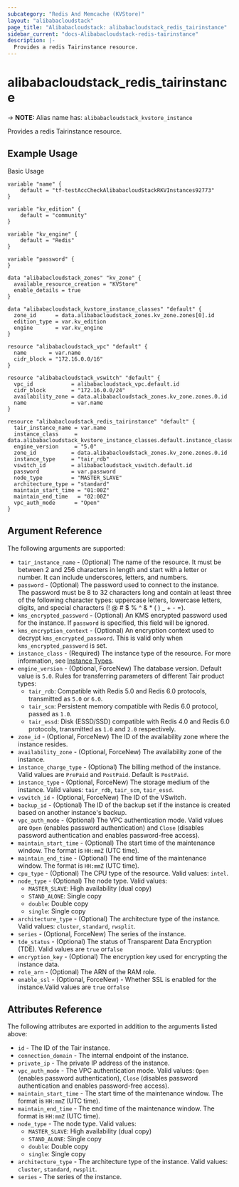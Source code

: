 ```yaml
---
subcategory: "Redis And Memcache (KVStore)"
layout: "alibabacloudstack"
page_title: "Alibabacloudstack: alibabacloudstack_redis_tairinstance"
sidebar_current: "docs-Alibabacloudstack-redis-tairinstance"
description: |- 
  Provides a redis Tairinstance resource.
---
```


# alibabacloudstack_redis_tairinstance
-> **NOTE:** Alias name has: `alibabacloudstack_kvstore_instance`

Provides a redis Tairinstance resource.

## Example Usage

Basic Usage

```hcl
variable "name" {
    default = "tf-testAccCheckAlibabacloudStackRKVInstances92773"
}

variable "kv_edition" {
    default = "community"
}

variable "kv_engine" {
    default = "Redis"
}

variable "password" {
}

data "alibabacloudstack_zones" "kv_zone" {
  available_resource_creation = "KVStore"
  enable_details = true
}

data "alibabacloudstack_kvstore_instance_classes" "default" {
  zone_id      = data.alibabacloudstack_zones.kv_zone.zones[0].id
  edition_type = var.kv_edition
  engine       = var.kv_engine
}

resource "alibabacloudstack_vpc" "default" {
  name       = var.name
  cidr_block = "172.16.0.0/16"
}

resource "alibabacloudstack_vswitch" "default" {
  vpc_id            = alibabacloudstack_vpc.default.id
  cidr_block        = "172.16.0.0/24"
  availability_zone = data.alibabacloudstack_zones.kv_zone.zones.0.id
  name              = var.name
}

resource "alibabacloudstack_redis_tairinstance" "default" {
  tair_instance_name = var.name
  instance_class     = data.alibabacloudstack_kvstore_instance_classes.default.instance_classes.0.instance_class
  engine_version     = "5.0"
  zone_id           = data.alibabacloudstack_zones.kv_zone.zones.0.id
  instance_type     = "tair_rdb"
  vswitch_id        = alibabacloudstack_vswitch.default.id
  password          = var.password
  node_type         = "MASTER_SLAVE"
  architecture_type = "standard"
  maintain_start_time = "01:00Z"
  maintain_end_time   = "02:00Z"
  vpc_auth_mode      = "Open"
}
```

## Argument Reference

The following arguments are supported:

* `tair_instance_name` - (Optional) The name of the resource. It must be between 2 and 256 characters in length and start with a letter or number. It can include underscores, letters, and numbers.
* `password` - (Optional) The password used to connect to the instance. The password must be 8 to 32 characters long and contain at least three of the following character types: uppercase letters, lowercase letters, digits, and special characters (! @ # $ % ^ & * ( ) _ + - =).
* `kms_encrypted_password` - (Optional) An KMS encrypted password used for the instance. If `password` is specified, this field will be ignored.
* `kms_encryption_context` - (Optional) An encryption context used to decrypt `kms_encrypted_password`. This is valid only when `kms_encrypted_password` is set.
* `instance_class` - (Required) The instance type of the resource. For more information, see [Instance Types](https://www.alibabacloud.com/help/en/apsaradb-for-redis/latest/instance-types).
* `engine_version` - (Optional, ForceNew) The database version. Default value is `5.0`. Rules for transferring parameters of different Tair product types:
  - `tair_rdb`: Compatible with Redis 5.0 and Redis 6.0 protocols, transmitted as `5.0` or `6.0`.
  - `tair_scm`: Persistent memory compatible with Redis 6.0 protocol, passed as `1.0`.
  - `tair_essd`: Disk (ESSD/SSD) compatible with Redis 4.0 and Redis 6.0 protocols, transmitted as `1.0` and `2.0` respectively.
* `zone_id` - (Optional, ForceNew) The ID of the availability zone where the instance resides.
* `availability_zone` - (Optional, ForceNew) The availability zone of the instance.
* `instance_charge_type` - (Optional) The billing method of the instance. Valid values are `PrePaid` and `PostPaid`. Default is `PostPaid`.
* `instance_type` - (Optional, ForceNew) The storage medium of the instance. Valid values: `tair_rdb`, `tair_scm`, `tair_essd`.
* `vswitch_id` - (Optional, ForceNew) The ID of the VSwitch.
* `backup_id` - (Optional) The ID of the backup set if the instance is created based on another instance's backup.
* `vpc_auth_mode` - (Optional) The VPC authentication mode. Valid values are `Open` (enables password authentication) and `Close` (disables password authentication and enables password-free access).
* `maintain_start_time` - (Optional) The start time of the maintenance window. The format is `HH:mmZ` (UTC time).
* `maintain_end_time` - (Optional) The end time of the maintenance window. The format is `HH:mmZ` (UTC time).
* `cpu_type` - (Optional) The CPU type of the resource. Valid values: `intel`.
* `node_type` - (Optional) The node type. Valid values:
  - `MASTER_SLAVE`: High availability (dual copy)
  - `STAND_ALONE`: Single copy
  - `double`: Double copy
  - `single`: Single copy
* `architecture_type` - (Optional) The architecture type of the instance. Valid values: `cluster`, `standard`, `rwsplit`.
* `series` - (Optional, ForceNew) The series of the instance.
* `tde_status` - (Optional) The status of Transparent Data Encryption (TDE). Valid values are `true` or`false`
* `encryption_key` - (Optional) The encryption key used for encrypting the instance data.
* `role_arn` - (Optional) The ARN of the RAM role.
* `enable_ssl` - (Optional, ForceNew) - Whether SSL is enabled for the instance.Valid values are `true` or`false`

## Attributes Reference

The following attributes are exported in addition to the arguments listed above:

* `id` - The ID of the Tair instance.
* `connection_domain` - The internal endpoint of the instance.
* `private_ip` - The private IP address of the instance.
* `vpc_auth_mode` - The VPC authentication mode. Valid values: `Open` (enables password authentication), `Close` (disables password authentication and enables password-free access).
* `maintain_start_time` - The start time of the maintenance window. The format is `HH:mmZ` (UTC time).
* `maintain_end_time` - The end time of the maintenance window. The format is `HH:mmZ` (UTC time).
* `node_type` - The node type. Valid values:
  - `MASTER_SLAVE`: High availability (dual copy)
  - `STAND_ALONE`: Single copy
  - `double`: Double copy
  - `single`: Single copy
* `architecture_type` - The architecture type of the instance. Valid values: `cluster`, `standard`, `rwsplit`.
* `series` - The series of the instance.